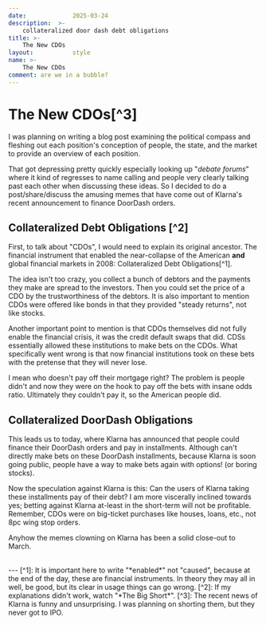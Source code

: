 ```yaml
---
date:             2025-03-24
description:  >-
    collateralized door dash debt obligations
title: >-
    The New CDOs
layout:           style
name: >-
    The New CDOs
comment: are we in a bubble? 
---
```


# The New CDOs[^3]

I was planning on writing a blog post examining the political compass and fleshing out each position's conception of people, the state, and the market to provide an overview of each position. 

That got depressing pretty quickly especially looking up "*debate forums*" where it kind of regresses to name calling and people very clearly talking past each other when discussing these ideas. So I decided to do a post/share/discuss the amusing memes that have come out of Klarna's recent announcement to finance DoorDash orders.

## Collateralized Debt Obligations [^2]

First, to talk about "CDOs", I would need to explain its original ancestor. The financial instrument that enabled the near-collapse of the American **and** global financial markets in 2008: Collateralized Debt Obligations[^1].

The idea isn't too crazy, you collect a bunch of debtors and the payments they make are spread to the investors. Then you could set the price of a CDO by the trustworthiness of the debtors. It is also important to mention CDOs were offered like bonds in that they provided "steady returns", not like stocks.

Another important point to mention is that CDOs themselves did not fully enable the financial crisis, it was the credit default swaps that did. CDSs essentially allowed these institutions to make bets on the CDOs. What specifically went wrong is that now financial institutions took on these bets with the pretense that they will never lose.

I mean who doesn't pay off their mortgage right? The problem is people didn't and now they were on the hook to pay off the bets with insane odds ratio. Ultimately they couldn't pay it, so the American people did.

## Collateralized DoorDash Obligations

This leads us to today, where Klarna has announced that people could finance their DoorDash orders and pay in installments. Although can't directly make bets on these DoorDash installments, because Klarna is soon going public, people have a way to make bets again with options! (or boring stocks). 

Now the speculation against Klarna is this: Can the users of Klarna taking these installments pay of their debt? I am more viscerally inclined towards yes; betting against Klarna at-least in the short-term will not be profitable. Remember, CDOs were on big-ticket purchases like houses, loans, etc., not 8pc wing stop orders.

Anyhow the memes clowning on Klarna has been a solid close-out to March.


<br/>
---
[^1]: It is important here to write "*enabled*" not "caused", because at the end of the day, these are financial instruments. In theory they may all in well, be good, but its clear in usage things can go wrong.
[^2]: If my explanations didn't work, watch "*The Big Short*".
[^3]: The recent news of Klarna is funny and unsurprising. I was planning on shorting them, but they never got to IPO.
